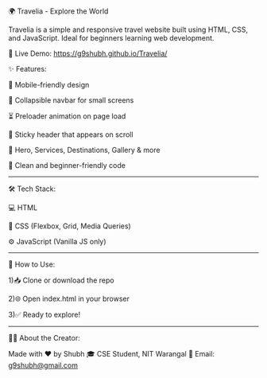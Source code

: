 🌍 Travelia - Explore the World

Travelia is a simple and responsive travel website built using HTML, CSS, and JavaScript. Ideal for beginners learning web development.

🔗 Live Demo:
https://g9shubh.github.io/Travelia/

✨ Features:

📱 Mobile-friendly design

📂 Collapsible navbar for small screens

⏳ Preloader animation on page load

📌 Sticky header that appears on scroll

🎯 Hero, Services, Destinations, Gallery & more

🧼 Clean and beginner-friendly code

-------------------------------------------------------------

🛠️ Tech Stack:

💻 HTML

🎨 CSS (Flexbox, Grid, Media Queries)

⚙️ JavaScript (Vanilla JS only)

-------------------------------------------------------------

🚀 How to Use:

1)📥 Clone or download the repo

2)🌐 Open index.html in your browser

3)✅ Ready to explore!

-------------------------------------------------------------

🙋‍♂️ About the Creator:

Made with ❤️ by Shubh
🎓 CSE Student, NIT Warangal
📧 Email: g9shubh@gmail.com

